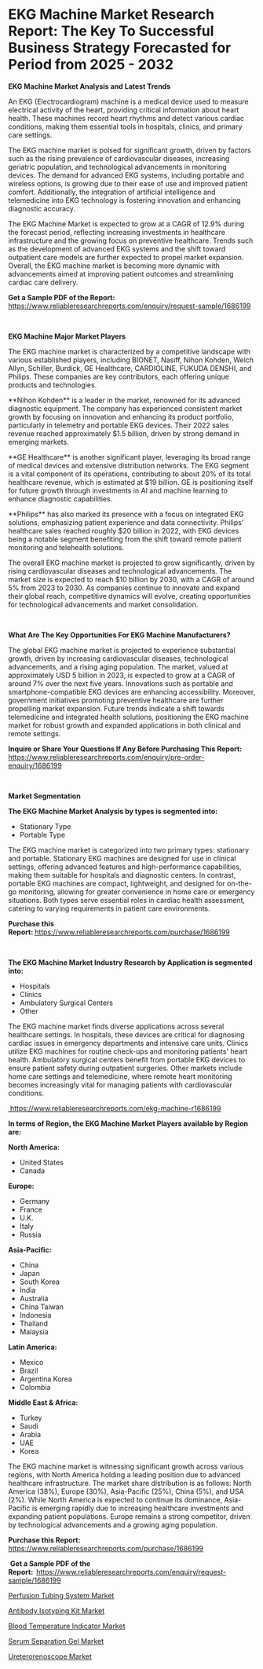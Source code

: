 <p><h1>EKG Machine Market Research Report: The Key To Successful Business Strategy Forecasted for Period from 2025 - 2032</h1></p><p><strong>EKG Machine Market Analysis and Latest Trends</strong></p>
<p><p>An EKG (Electrocardiogram) machine is a medical device used to measure electrical activity of the heart, providing critical information about heart health. These machines record heart rhythms and detect various cardiac conditions, making them essential tools in hospitals, clinics, and primary care settings.</p><p>The EKG machine market is poised for significant growth, driven by factors such as the rising prevalence of cardiovascular diseases, increasing geriatric population, and technological advancements in monitoring devices. The demand for advanced EKG systems, including portable and wireless options, is growing due to their ease of use and improved patient comfort. Additionally, the integration of artificial intelligence and telemedicine into EKG technology is fostering innovation and enhancing diagnostic accuracy.</p><p>The EKG Machine Market is expected to grow at a CAGR of 12.9% during the forecast period, reflecting increasing investments in healthcare infrastructure and the growing focus on preventive healthcare. Trends such as the development of advanced EKG systems and the shift toward outpatient care models are further expected to propel market expansion. Overall, the EKG machine market is becoming more dynamic with advancements aimed at improving patient outcomes and streamlining cardiac care delivery.</p></p>
<p><strong>Get a Sample PDF of the Report:&nbsp;</strong> <a href="https://www.reliableresearchreports.com/enquiry/request-sample/1686199?utm_campaign=41&utm_medium=2&utm_source=Github&utm_content=ia&utm_term=04032025&utm_id=ekg-machine">https://www.reliableresearchreports.com/enquiry/request-sample/1686199</a></p>
<p>&nbsp;</p>
<p><strong>EKG Machine Major Market Players</strong></p>
<p><p>The EKG machine market is characterized by a competitive landscape with various established players, including BIONET, Nasiff, Nihon Kohden, Welch Allyn, Schiller, Burdick, GE Healthcare, CARDIOLINE, FUKUDA DENSHI, and Philips. These companies are key contributors, each offering unique products and technologies.</p><p>**Nihon Kohden** is a leader in the market, renowned for its advanced diagnostic equipment. The company has experienced consistent market growth by focusing on innovation and enhancing its product portfolio, particularly in telemetry and portable EKG devices. Their 2022 sales revenue reached approximately $1.5 billion, driven by strong demand in emerging markets.</p><p>**GE Healthcare** is another significant player, leveraging its broad range of medical devices and extensive distribution networks. The EKG segment is a vital component of its operations, contributing to about 20% of its total healthcare revenue, which is estimated at $19 billion. GE is positioning itself for future growth through investments in AI and machine learning to enhance diagnostic capabilities.</p><p>**Philips** has also marked its presence with a focus on integrated EKG solutions, emphasizing patient experience and data connectivity. Philips’ healthcare sales reached roughly $20 billion in 2022, with EKG devices being a notable segment benefiting from the shift toward remote patient monitoring and telehealth solutions.</p><p>The overall EKG machine market is projected to grow significantly, driven by rising cardiovascular diseases and technological advancements. The market size is expected to reach $10 billion by 2030, with a CAGR of around 5% from 2023 to 2030. As companies continue to innovate and expand their global reach, competitive dynamics will evolve, creating opportunities for technological advancements and market consolidation.</p></p>
<p>&nbsp;</p>
<p><strong>What Are The Key Opportunities For EKG Machine Manufacturers?</strong></p>
<p><p>The global EKG machine market is projected to experience substantial growth, driven by increasing cardiovascular diseases, technological advancements, and a rising aging population. The market, valued at approximately USD 5 billion in 2023, is expected to grow at a CAGR of around 7% over the next five years. Innovations such as portable and smartphone-compatible EKG devices are enhancing accessibility. Moreover, government initiatives promoting preventive healthcare are further propelling market expansion. Future trends indicate a shift towards telemedicine and integrated health solutions, positioning the EKG machine market for robust growth and expanded applications in both clinical and remote settings.</p></p>
<p><strong>Inquire or Share Your Questions If Any Before Purchasing This Report:</strong> <a href="https://www.reliableresearchreports.com/enquiry/pre-order-enquiry/1686199?utm_campaign=41&utm_medium=2&utm_source=Github&utm_content=ia&utm_term=04032025&utm_id=ekg-machine">https://www.reliableresearchreports.com/enquiry/pre-order-enquiry/1686199</a></p>
<p>&nbsp;</p>
<p><strong>Market Segmentation</strong></p>
<p><strong>The EKG Machine Market Analysis by types is segmented into:</strong></p>
<p><ul><li>Stationary Type</li><li>Portable Type</li></ul></p>
<p><p>The EKG machine market is categorized into two primary types: stationary and portable. Stationary EKG machines are designed for use in clinical settings, offering advanced features and high-performance capabilities, making them suitable for hospitals and diagnostic centers. In contrast, portable EKG machines are compact, lightweight, and designed for on-the-go monitoring, allowing for greater convenience in home care or emergency situations. Both types serve essential roles in cardiac health assessment, catering to varying requirements in patient care environments.</p></p>
<p><strong>Purchase this Report:&nbsp;</strong><a href="https://www.reliableresearchreports.com/purchase/1686199?utm_campaign=41&utm_medium=2&utm_source=Github&utm_content=ia&utm_term=04032025&utm_id=ekg-machine">https://www.reliableresearchreports.com/purchase/1686199</a></p>
<p>&nbsp;</p>
<p><strong>The EKG Machine Market Industry Research by Application is segmented into:</strong></p>
<p><ul><li>Hospitals</li><li>Clinics</li><li>Ambulatory Surgical Centers</li><li>Other</li></ul></p>
<p><p>The EKG machine market finds diverse applications across several healthcare settings. In hospitals, these devices are critical for diagnosing cardiac issues in emergency departments and intensive care units. Clinics utilize EKG machines for routine check-ups and monitoring patients' heart health. Ambulatory surgical centers benefit from portable EKG devices to ensure patient safety during outpatient surgeries. Other markets include home care settings and telemedicine, where remote heart monitoring becomes increasingly vital for managing patients with cardiovascular conditions.</p></p>
<p><a href="https://www.reliableresearchreports.com/ekg-machine-r1686199?utm_campaign=41&utm_medium=2&utm_source=Github&utm_content=ia&utm_term=04032025&utm_id=ekg-machine">&nbsp;https://www.reliableresearchreports.com/ekg-machine-r1686199</a></p>
<p><strong>In terms of Region, the EKG Machine Market Players available by Region are:</strong></p>
<p>
    <p> <strong> North America: </strong>
        <ul>
            <li>United States</li>
            <li>Canada</li>
        </ul>
        </p> 
    <p> <strong> Europe: </strong>
        <ul>
            <li>Germany</li>
            <li>France</li>
            <li>U.K.</li>
            <li>Italy</li>
            <li>Russia</li>
        </ul>
        </p> 
    <p> <strong> Asia-Pacific: </strong>
        <ul>
            <li>China</li>
            <li>Japan</li>
            <li>South Korea</li>
            <li>India</li>
            <li>Australia</li>
            <li>China Taiwan</li>
            <li>Indonesia</li>
            <li>Thailand</li>
            <li>Malaysia</li>
        </ul>
        </p> 
    <p> <strong> Latin America: </strong>
        <ul>
            <li>Mexico</li>
            <li>Brazil</li>
            <li>Argentina Korea</li>
            <li>Colombia</li>
        </ul>
        </p> 
    <p> <strong> Middle East & Africa: </strong>
        <ul>
            <li>Turkey</li>
            <li>Saudi</li>
            <li>Arabia</li>
            <li>UAE</li>
            <li>Korea</li>
        </ul>
    </p>
    </p>
<p><p>The EKG machine market is witnessing significant growth across various regions, with North America holding a leading position due to advanced healthcare infrastructure. The market share distribution is as follows: North America (38%), Europe (30%), Asia-Pacific (25%), China (5%), and USA (2%). While North America is expected to continue its dominance, Asia-Pacific is emerging rapidly due to increasing healthcare investments and expanding patient populations. Europe remains a strong competitor, driven by technological advancements and a growing aging population.</p></p>
<p><strong>Purchase this Report: </strong><a href="https://www.reliableresearchreports.com/purchase/1686199?utm_campaign=41&utm_medium=2&utm_source=Github&utm_content=ia&utm_term=04032025&utm_id=ekg-machine">https://www.reliableresearchreports.com/purchase/1686199</a></p>
<p>&nbsp;<strong>Get a Sample PDF of the Report:&nbsp;&nbsp;</strong><a href="https://www.reliableresearchreports.com/enquiry/request-sample/1686199?utm_campaign=41&utm_medium=2&utm_source=Github&utm_content=ia&utm_term=04032025&utm_id=ekg-machine">https://www.reliableresearchreports.com/enquiry/request-sample/1686199</a></p>
<p><strong></strong></p>
<p><p><a href="https://github.com/kaloyhboosh/Market-Research-Report-List-1/blob/main/perfusion-tubing-system-market.md?utm_campaign=41&utm_medium=2&utm_source=Github&utm_content=ia&utm_term=04032025&utm_id=ekg-machine">Perfusion Tubing System Market</a></p><p><a href="https://github.com/shafriusizi/Market-Research-Report-List-1/blob/main/antibody-isotyping-kit-market.md?utm_campaign=41&utm_medium=2&utm_source=Github&utm_content=ia&utm_term=04032025&utm_id=ekg-machine">Antibody Isotyping Kit Market</a></p><p><a href="https://github.com/lefiobakali/Market-Research-Report-List-1/blob/main/blood-temperature-indicator-market.md?utm_campaign=41&utm_medium=2&utm_source=Github&utm_content=ia&utm_term=04032025&utm_id=ekg-machine">Blood Temperature Indicator Market</a></p><p><a href="https://github.com/mudgeadamsvx/Market-Research-Report-List-1/blob/main/serum-separation-gel-market.md?utm_campaign=41&utm_medium=2&utm_source=Github&utm_content=ia&utm_term=04032025&utm_id=ekg-machine">Serum Separation Gel Market</a></p><p><a href="https://github.com/stickkinkel/Market-Research-Report-List-1/blob/main/ureterorenoscope-market.md?utm_campaign=41&utm_medium=2&utm_source=Github&utm_content=ia&utm_term=04032025&utm_id=ekg-machine">Ureterorenoscope Market</a></p></p>